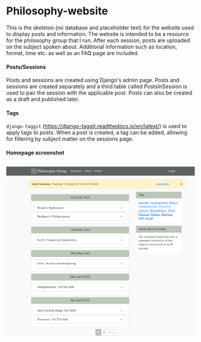 # Philosophy-website
This is the skeleton (no database and placeholder text) for the website used to display posts and information. The website is intended to be a resource for the philosophy group that I run. After each session, posts are uploaded on the subject spoken about. Additional information such as location, format, time etc. as well as an FAQ page are included.

#### Posts/Sessions
Posts and sessions are created using Django's admin page. Posts and sessions are created separately and a third table called PostsInSession is used to pair the session with the applicable post. Posts can also be created as a draft and published later.

#### Tags
`django-taggit` (https://django-taggit.readthedocs.io/en/latest/) is used to apply tags to posts. When a post is created, a tag can be added, allowing for filtering by subject matter on the sessions page.

#### Homepage screenshot
![alt text](https://github.com/Antony100/Philosophy-website/blob/main/screenshots/home-page.png?raw=true)
